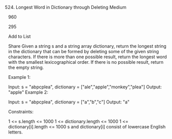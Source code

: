524. Longest Word in Dictionary through Deleting
Medium

960

295

Add to List

Share
Given a string s and a string array dictionary, return the longest string in the dictionary that can be formed by deleting some of the given string characters. If there is more than one possible result, return the longest word with the smallest lexicographical order. If there is no possible result, return the empty string.



Example 1:

Input: s = "abpcplea", dictionary = ["ale","apple","monkey","plea"]
Output: "apple"
Example 2:

Input: s = "abpcplea", dictionary = ["a","b","c"]
Output: "a"


Constraints:

1 <= s.length <= 1000
1 <= dictionary.length <= 1000
1 <= dictionary[i].length <= 1000
s and dictionary[i] consist of lowercase English letters.

